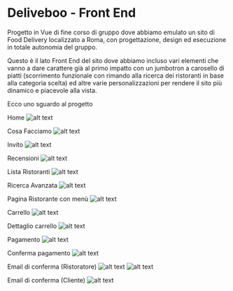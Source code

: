# Deliveboo - Front End

Progetto in Vue di fine corso di gruppo dove abbiamo emulato un sito di Food
Delivery localizzato a Roma, con progettazione, design ed esecuzione in totale
autonomia del gruppo.

Questo è il lato Front End del sito dove abbiamo incluso vari elementi che vanno
a dare carattere già al primo impatto con un jumbotron a carosello di piatti
(scorrimento funzionale con rimando alla ricerca dei ristoranti in base alla
categoria scelta) ed altre varie personalizzazioni per rendere il sito più
dinamico e piacevole alla vista.

Ecco uno sguardo al progetto

Home ![alt text](<Screenshot 2024-09-25 105438.png>)

Cosa Facciamo ![alt text](<Screenshot 2024-09-25 105547.png>)

Invito ![alt text](<Screenshot 2024-09-25 105603.png>)

Recensioni ![alt text](<Screenshot 2024-09-25 105627.png>)

Lista Ristoranti ![alt text](<Screenshot 2024-09-25 105813.png>)

Ricerca Avanzata ![alt text](<Screenshot 2024-09-25 105850.png>)

Pagina Ristorante con menù ![alt text](<Screenshot 2024-09-25 105949.png>)

Carrello ![alt text](<Screenshot 2024-09-25 110026.png>)

Dettaglio carrello ![alt text](<Screenshot 2024-09-25 110100.png>)

Pagamento ![alt text](<Screenshot 2024-09-25 110137.png>)

Conferma pagamento ![alt text](<Screenshot 2024-09-25 110213.png>)

Email di conferma (Ristoratore) ![alt text](<Screenshot 2024-09-25 110257.png>)
![alt text](<Screenshot 2024-09-25 110332.png>)

Email di conferma (Cliente) ![alt text](<Screenshot 2024-09-25 110416.png>)
